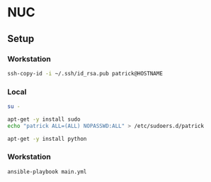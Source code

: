 # NUC


## Setup


### Workstation

```bash
ssh-copy-id -i ~/.ssh/id_rsa.pub patrick@HOSTNAME
```


### Local

```bash
su -

apt-get -y install sudo
echo "patrick ALL=(ALL) NOPASSWD:ALL" > /etc/sudoers.d/patrick

apt-get -y install python
```


### Workstation

```bash
ansible-playbook main.yml
```
